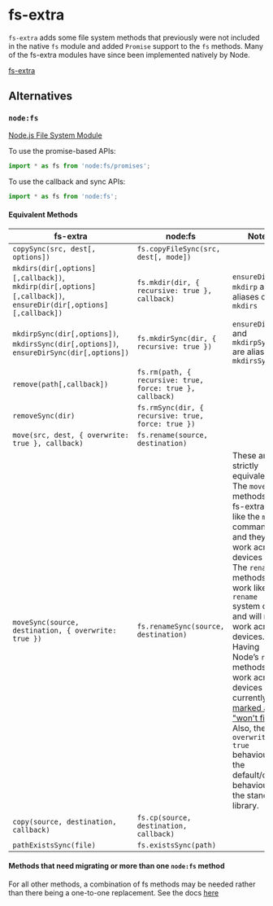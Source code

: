 # fs-extra

`fs-extra` adds some file system methods that previously were not included in the native `fs` module and added `Promise` support to the `fs` methods.
Many of the fs-extra modules have since been implemented natively by Node.

[fs-extra](https://github.com/jprichardson/node-fs-extra)

## Alternatives

### `node:fs`

[Node.js File System Module](https://nodejs.org/docs/latest/api/fs.html)

To use the promise-based APIs:

```js
import * as fs from 'node:fs/promises';
```

To use the callback and sync APIs:

```js
import * as fs from 'node:fs';
```

#### Equivalent Methods

| fs-extra                                                                                                      | node:fs                                                   | Notes                                                                                                                                                                                                                                                                                                                                                                                                                                                                        |
| ------------------------------------------------------------------------------------------------------------- | --------------------------------------------------------- | ---------------------------------------------------------------------------------------------------------------------------------------------------------------------------------------------------------------------------------------------------------------------------------------------------------------------------------------------------------------------------------------------------------------------------------------------------------------------------- |
| `copySync(src, dest[, options])`                                                                              | `fs.copyFileSync(src, dest[, mode])`                      |                                                                                                                                                                                                                                                                                                                                                                                                                                                                              |
| `mkdirs(dir[,options][,callback])`, `mkdirp(dir[,options][,callback])`, `ensureDir(dir[,options][,callback])` | `fs.mkdir(dir, { recursive: true }, callback)`            | `ensureDir` and `mkdirp` are aliases of `mkdirs`                                                                                                                                                                                                                                                                                                                                                                                                                             |
| `mkdirpSync(dir[,options])`, `mkdirsSync(dir[,options])`, `ensureDirSync(dir[,options])`                      | `fs.mkdirSync(dir, { recursive: true })`                  | `ensureDirSync` and `mkdirpSync` are aliases of `mkdirsSync`                                                                                                                                                                                                                                                                                                                                                                                                                 |
| `remove(path[,callback])`                                                                                     | `fs.rm(path, { recursive: true, force: true }, callback)` |                                                                                                                                                                                                                                                                                                                                                                                                                                                                              |
| `removeSync(dir)`                                                                                             | `fs.rmSync(dir, { recursive: true, force: true })`        |                                                                                                                                                                                                                                                                                                                                                                                                                                                                              |
| `move(src, dest, { overwrite: true }, callback)`                                                              | `fs.rename(source, destination)`                          |                                                                                                                                                                                                                                                                                                                                                                                                                                                                              |
| `moveSync(source, destination, { overwrite: true })`                                                          | `fs.renameSync(source, destination)`                      | These are not strictly equivalent. The `move` methods in fs-extra act like the `mv` command and they will work across devices also. The `rename` methods in fs work like the `rename` system call and will **not** work across devices. Having Node’s `rename` methods work across devices is currently [marked as a "won't fix."](https://github.com/nodejs/node/issues/19077) Also, the `overwrite: true` behaviour is the default/only behaviour in the standard library. |
| `copy(source, destination, callback)`                                                                         | `fs.cp(source, destination, callback)`                    |                                                                                                                                                                                                                                                                                                                                                                                                                                                                              |
| `pathExistsSync(file)`                                                                                        | `fs.existsSync(path)`                                     |                                                                                                                                                                                                                                                                                                                                                                                                                                                                              |

#### Methods that need migrating or more than one `node:fs` method

For all other methods, a combination of fs methods may be needed rather than there being a one-to-one replacement. See the docs [here](https://nodejs.org/docs/latest/api/fs.html)
